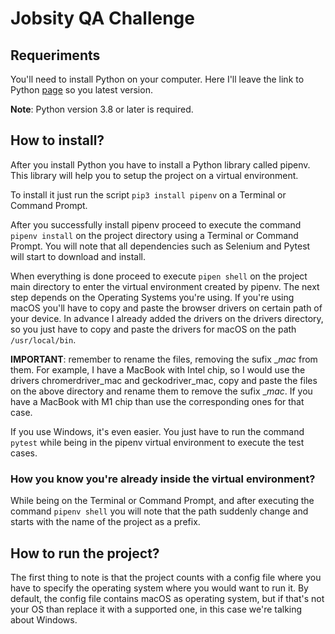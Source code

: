 # Jobsity QA Challenge

## Requeriments

You'll need to install Python on your computer. Here I'll leave the link to Python [page](https://www.python.org) so you latest version.

**Note**: Python version 3.8 or later is required.

## How to install?

After you install Python you have to install a Python library called pipenv. This library will help you to setup the project on a virtual environment.

To install it just run the script `pip3 install pipenv` on a Terminal or Command Prompt.

After you successfully install pipenv proceed to execute the command `pipenv install` on the project directory using a Terminal or Command Prompt. You will note that all dependencies such as Selenium and Pytest will start to download and install.

When everything is done proceed to execute `pipen shell` on the project main directory to enter the virtual environment created by pipenv. The next step depends on the Operating Systems you're using. If you're using macOS you'll have to copy and paste the browser drivers on certain path of your device. In advance I already added the drivers on the drivers directory, so you just have to copy and paste the drivers for macOS on the path `/usr/local/bin`.

**IMPORTANT**: remember to rename the files, removing the sufix __mac_ from them. For example, I have a MacBook with Intel chip, so I would use the drivers chromerdriver_mac and geckodriver_mac, copy and paste the files on the above directory and rename them to remove the sufix __mac_. If you have a MacBook with M1 chip than use the corresponding ones for that case.

If you use Windows, it's even easier. You just have to run the command `pytest` while being in the pipenv virtual environment to execute the test cases.

### How you know you're already inside the virtual environment?

While being on the Terminal or Command Prompt, and after executing the command `pipenv shell` you will note that the path suddenly change and starts with the name of the project as a prefix.

## How to run the project?

The first thing to note is that the project counts with a config file where you have to specify the operating system where you would want to run it. By default, the config file contains macOS as operating system, but if that's not your OS than replace it with a supported one, in this case we're talking about Windows.